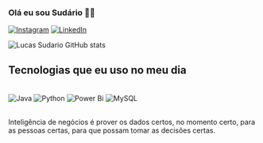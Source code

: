 ### Olá eu sou Sudário 🤚🏾

[![Instagram](https://img.shields.io/badge/Instagram-%23E4405F.svg?style=for-the-badge&logo=Instagram&logoColor=white)](https://www.instagram.com/lucasudario)
[![LinkedIn](https://img.shields.io/badge/linkedin-%230077B5.svg?style=for-the-badge&logo=linkedin&logoColor=white)](https://www.linkedin.com/in/lucasudario)

![Lucas Sudario GitHub stats](https://github-readme-stats.vercel.app/api?username=lucasudario&show_icons=true&theme=dracula)

## Tecnologias que eu uso no meu dia 

<div style="display: inline_block"><br/>

  <img align="center" alt="Java" src="https://img.shields.io/badge/java-%23ED8B00.svg?style=for-the-badge&logo=openjdk&logoColor=white" />
  <img align="center" alt="Python" src="https://img.shields.io/badge/python-3670A0?style=for-the-badge&logo=python&logoColor=ffdd54" />
  <img align="center" alt="Power Bi" src="https://img.shields.io/badge/power_bi-F2C811?style=for-the-badge&logo=powerbi&logoColor=black" />
  <img align="center" alt="MySQL" src="https://img.shields.io/badge/mysql-4479A1.svg?style=for-the-badge&logo=mysql&logoColor=white" />
  
</div><br/>

Inteligência de negócios é prover os dados certos, no momento certo, para as pessoas certas, para que possam tomar as decisões certas.
